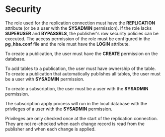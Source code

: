 # Security<a name="EN-US_TOPIC_0000001216402106"></a>

The role used for the replication connection must have the  **REPLICATION**  attribute \(or be a user with the  **SYSADMIN**  permission\). If the role lacks  **SUPERUSER**  and  **BYPASSRLS**, the publisher's row security policies can be executed. The access permission of the role must be configured in the  **pg\_hba.conf**  file and the role must have the  **LOGIN**  attribute.

To create a publication, the user must have the  **CREATE**  permission on the database.

To add tables to a publication, the user must have ownership of the table. To create a publication that automatically publishes all tables, the user must be a user with  **SYSADMIN**  permission.

To create a subscription, the user must be a user with the  **SYSADMIN**  permission.

The subscription apply process will run in the local database with the privileges of a user with the  **SYSADMIN**  permission.

Privileges are only checked once at the start of the replication connection. They are not re-checked when each change record is read from the publisher and when each change is applied.

